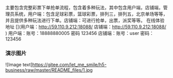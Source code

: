  主要包含完整彩票下单抢单流程，包含着多种玩法，其中包含用户端，店铺端，管理员系统，用户端：包含足球彩票，篮球彩票，排列三，排列五，北京单场等等，并且提供多种玩法进行下单。店铺端：可进行抢单，出票，派奖等等。
在线体验地址 [](用户端：http://59.110.9.212:18088/ 店铺端：http://59.110.9.212:18088/ ) 用户端：账号：18888880005 密码 123456 店铺端：账号：user 密码：123456

### 演示图片
![Image text]https://gitee.com/let_me_smile/h5-business/raw/master/README_files/1.jpg